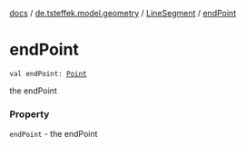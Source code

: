 [docs](../../index.md) / [de.tsteffek.model.geometry](../index.md) / [LineSegment](index.md) / [endPoint](./end-point.md)

# endPoint

`val endPoint: `[`Point`](../-point/index.md)

the endPoint

### Property

`endPoint` - the endPoint